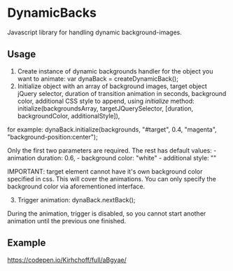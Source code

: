 # DynamicBacks
Javascript library for handling dynamic background-images.

## Usage
1. Create instance of dynamic backgrounds handler for the object you want to animate:
  var dynaBack = createDynamicBack();
2. Initialize object with an array of background images, target object jQuery selector, duration of transition animation in seconds, background color, additional CSS style to append, using _initialize_ method:
  initialize(backgroundsArray, targetJQuerySelector, [duration, backgroundColor, additionalStyle]),
  
  for example:
  dynaBack.initialize(backgrounds, "#target", 0.4, "magenta", "background-position:center");
  
  Only the first two parameters are required. The rest has default values:
    - animation duration: 0.6,
    - background color: "white"
    - additional style: ""

  IMPORTANT: target element cannot have it's own background color specified in css. This will cover the animations. You can only specify the background color via aforementioned interface.

3. Trigger animation:
  dynaBack.nextBack();
  
  During the animation, trigger is disabled, so you cannot start another animation until the previous one finished.

## Example
https://codepen.io/Kirhchoff/full/aBgyae/
